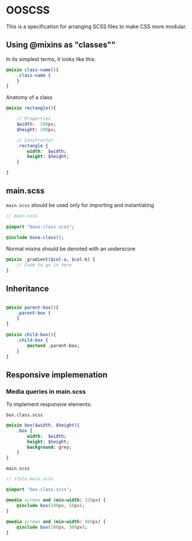 # OOSCSS

This is a specification for arranging SCSS files to make CSS more modular.

## Using @mixins as "classes""

In its simplest terms, it looks like this:

```sass
@mixin class-name(){
	.class-name {
	}
}
```

Anatomy of a class

```sass
@mixin rectangle(){

	// Properties
	$width:	 200px;
	$height: 200px;

	// Constructor
	.rectangle {
		width:  $width;
		height: $height;
	}

}
```
	
## main.scss

`main.scss` should be used only for importing and instantiating 

```sass
// main.scss
	
@import "base-class.scss";
	
@include base-class();
```	
Normal mixins should be denoted with an underscore

```sass
@mixin _gradient($col-a, $col-b) {
	// Code to go in here
}
```

## Inheritance

```sass

@mixin parent-box(){
	.parent-box {
	}
}
	
@mixin child-box(){
	.child-box {
		@extend .parent-box;
	}
}
```
	
## Responsive implemenation

### Media queries in main.scss

To implement responsive elements:

`box.class.scss`

```sass
@mixin box($width, $height){
	.box {
		width:  $width;
		height: $height;
		background: grey;
	}
}
```

`main.scss`

```sass
// style.main.scss

@import "box.class.scss";

@media screen and (min-width: 320px) {
	@include box(100px, 50px);
}
	
@media screen and (min-width: 960px) {
	@include box(200px, 300px);
}
```
